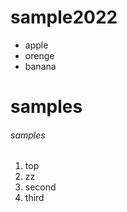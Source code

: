 # sample2022

- apple
- orenge
- banana

# samples

###### samples

1. top
2. zz
1. second
1000. third
